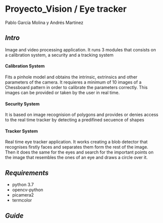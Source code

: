 # Proyecto_Vision / Eye tracker 

Pablo García Molina y Andrés Martinez

<h2> <em> Intro </em> </h2>
<p>Image and video processing application. It runs 3 modules that consists on a calibration system, a security and a tracking system</p>
<h4>Calibration System</h4>
<p> Fits a pinhole model and obtains the intrinsic, extrinsics and other parameters of the camera. It requieres a minimum of 10 images of 
a Chessboard pattern in order to calibrate the parameters correctly. This images can be provided or taken by the user in real time.</p>
<h4>Security System</h4>
<p>It is based on image recognision of polygons and provides or denies access to the real time tracker by detecting a predifined secuence of shapes</p>
<h4> Tracker System</h4>
<p>Real time eye tracker application. It works creating a blob detector that recognises firstly faces and separates them form the rest of the image. Then
it does the same for the eyes and search for the important points on the image that resembles the ones of an eye and draws a circle over it.</p>
<h2> <em> Requirements </em> </h2>

- python 3.7
- opencv-python
- picamera2
- termcolor

<h2> <em> Guide </em> </h2>
